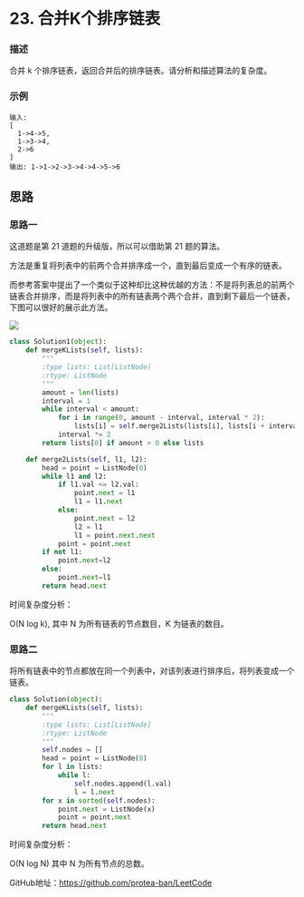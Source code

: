 # 23. 合并K个排序链表

### 描述

合并 k 个排序链表，返回合并后的排序链表。请分析和描述算法的复杂度。

### 示例

    输入:
    [
      1->4->5,
      1->3->4,
      2->6
    ]
    输出: 1->1->2->3->4->4->5->6
 
## 思路

### 思路一

这道题是第 21 道题的升级版，所以可以借助第 21 题的算法。

方法是重复将列表中的前两个合并排序成一个，直到最后变成一个有序的链表。

而参考答案中提出了一个类似于这种却比这种优越的方法：不是将列表总的前两个链表合并排序，而是将列表中的所有链表两个两个合并，直到剩下最后一个链表，下图可以很好的展示此方法。

![](http://pdg1wvjcw.bkt.clouddn.com/kkk.png)

```python
class Solution1(object):
    def mergeKLists(self, lists):
        """
        :type lists: List[ListNode]
        :rtype: ListNode
        """
        amount = len(lists)
        interval = 1
        while interval < amount:
            for i in range(0, amount - interval, interval * 2):
                lists[i] = self.merge2Lists(lists[i], lists[i + interval])
            interval *= 2
        return lists[0] if amount > 0 else lists

    def merge2Lists(self, l1, l2):
        head = point = ListNode(0)
        while l1 and l2:
            if l1.val <= l2.val:
                point.next = l1
                l1 = l1.next
            else:
                point.next = l2
                l2 = l1
                l1 = point.next.next
            point = point.next
        if not l1:
            point.next=l2
        else:
            point.next=l1
        return head.next
```

时间复杂度分析：

O(N log k), 其中 N 为所有链表的节点数目，K 为链表的数目。

### 思路二

将所有链表中的节点都放在同一个列表中，对该列表进行排序后，将列表变成一个链表。

```python
class Solution(object):
    def mergeKLists(self, lists):
        """
        :type lists: List[ListNode]
        :rtype: ListNode
        """
        self.nodes = []
        head = point = ListNode(0)
        for l in lists:
            while l:
                self.nodes.append(l.val)
                l = l.next
        for x in sorted(self.nodes):
            point.next = ListNode(x)
            point = point.next
        return head.next
```

时间复杂度分析：

O(N log N) 其中 N 为所有节点的总数。

GitHub地址：https://github.com/protea-ban/LeetCode
